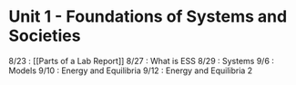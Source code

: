 # Unit 1 - Foundations of Systems and Societies
8/23 : [[Parts of a Lab Report]]
8/27 : What is ESS
8/29 : Systems
9/6 : Models
9/10 : Energy and Equilibria
9/12 : Energy and Equilibria 2